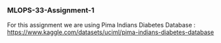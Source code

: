 ### MLOPS-33-Assignment-1

For this assignment we are using Pima Indians Diabetes Database : https://www.kaggle.com/datasets/uciml/pima-indians-diabetes-database